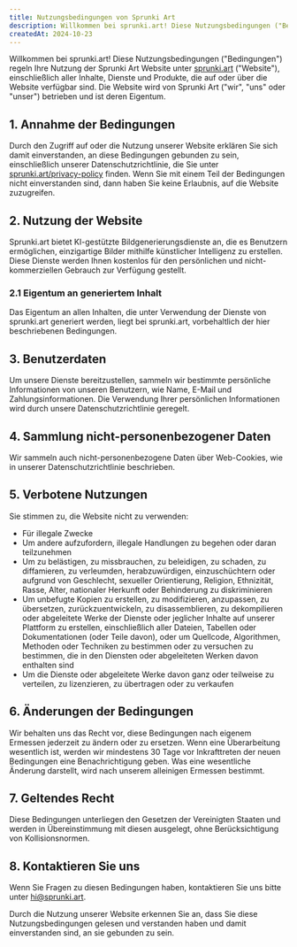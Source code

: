 ```yaml
---
title: Nutzungsbedingungen von Sprunki Art
description: Willkommen bei sprunki.art! Diese Nutzungsbedingungen ("Bedingungen") regeln Ihre Nutzung der Sprunki Art Website unter [sprunki.art](https://sprunki.art/) ("Website"), einschließlich aller Inhalte, Dienste und Produkte, die auf oder über die Website verfügbar sind. Die Website wird von Sprunki Art ("wir", "uns" oder "unser") betrieben und ist deren Eigentum.
createdAt: 2024-10-23
---
```


Willkommen bei sprunki.art! Diese Nutzungsbedingungen ("Bedingungen") regeln Ihre Nutzung der Sprunki Art Website unter [sprunki.art](https://sprunki.art/) ("Website"), einschließlich aller Inhalte, Dienste und Produkte, die auf oder über die Website verfügbar sind. Die Website wird von Sprunki Art ("wir", "uns" oder "unser") betrieben und ist deren Eigentum.

## 1. Annahme der Bedingungen

Durch den Zugriff auf oder die Nutzung unserer Website erklären Sie sich damit einverstanden, an diese Bedingungen gebunden zu sein, einschließlich unserer Datenschutzrichtlinie, die Sie unter [sprunki.art/privacy-policy](https://sprunki.art/privacy-policy) finden. Wenn Sie mit einem Teil der Bedingungen nicht einverstanden sind, dann haben Sie keine Erlaubnis, auf die Website zuzugreifen.

## 2. Nutzung der Website

Sprunki.art bietet KI-gestützte Bildgenerierungsdienste an, die es Benutzern ermöglichen, einzigartige Bilder mithilfe künstlicher Intelligenz zu erstellen. Diese Dienste werden Ihnen kostenlos für den persönlichen und nicht-kommerziellen Gebrauch zur Verfügung gestellt.

### 2.1 Eigentum an generiertem Inhalt

Das Eigentum an allen Inhalten, die unter Verwendung der Dienste von sprunki.art generiert werden, liegt bei sprunki.art, vorbehaltlich der hier beschriebenen Bedingungen.

## 3. Benutzerdaten

Um unsere Dienste bereitzustellen, sammeln wir bestimmte persönliche Informationen von unseren Benutzern, wie Name, E-Mail und Zahlungsinformationen. Die Verwendung Ihrer persönlichen Informationen wird durch unsere Datenschutzrichtlinie geregelt.

## 4. Sammlung nicht-personenbezogener Daten

Wir sammeln auch nicht-personenbezogene Daten über Web-Cookies, wie in unserer Datenschutzrichtlinie beschrieben.

## 5. Verbotene Nutzungen

Sie stimmen zu, die Website nicht zu verwenden:

- Für illegale Zwecke
- Um andere aufzufordern, illegale Handlungen zu begehen oder daran teilzunehmen
- Um zu belästigen, zu missbrauchen, zu beleidigen, zu schaden, zu diffamieren, zu verleumden, herabzuwürdigen, einzuschüchtern oder aufgrund von Geschlecht, sexueller Orientierung, Religion, Ethnizität, Rasse, Alter, nationaler Herkunft oder Behinderung zu diskriminieren
- Um unbefugte Kopien zu erstellen, zu modifizieren, anzupassen, zu übersetzen, zurückzuentwickeln, zu disassemblieren, zu dekompilieren oder abgeleitete Werke der Dienste oder jeglicher Inhalte auf unserer Plattform zu erstellen, einschließlich aller Dateien, Tabellen oder Dokumentationen (oder Teile davon), oder um Quellcode, Algorithmen, Methoden oder Techniken zu bestimmen oder zu versuchen zu bestimmen, die in den Diensten oder abgeleiteten Werken davon enthalten sind
- Um die Dienste oder abgeleitete Werke davon ganz oder teilweise zu verteilen, zu lizenzieren, zu übertragen oder zu verkaufen

## 6. Änderungen der Bedingungen

Wir behalten uns das Recht vor, diese Bedingungen nach eigenem Ermessen jederzeit zu ändern oder zu ersetzen. Wenn eine Überarbeitung wesentlich ist, werden wir mindestens 30 Tage vor Inkrafttreten der neuen Bedingungen eine Benachrichtigung geben. Was eine wesentliche Änderung darstellt, wird nach unserem alleinigen Ermessen bestimmt.

## 7. Geltendes Recht

Diese Bedingungen unterliegen den Gesetzen der Vereinigten Staaten und werden in Übereinstimmung mit diesen ausgelegt, ohne Berücksichtigung von Kollisionsnormen.

## 8. Kontaktieren Sie uns

Wenn Sie Fragen zu diesen Bedingungen haben, kontaktieren Sie uns bitte unter [hi@sprunki.art](mailto:hi@sprunki.art).

Durch die Nutzung unserer Website erkennen Sie an, dass Sie diese Nutzungsbedingungen gelesen und verstanden haben und damit einverstanden sind, an sie gebunden zu sein.